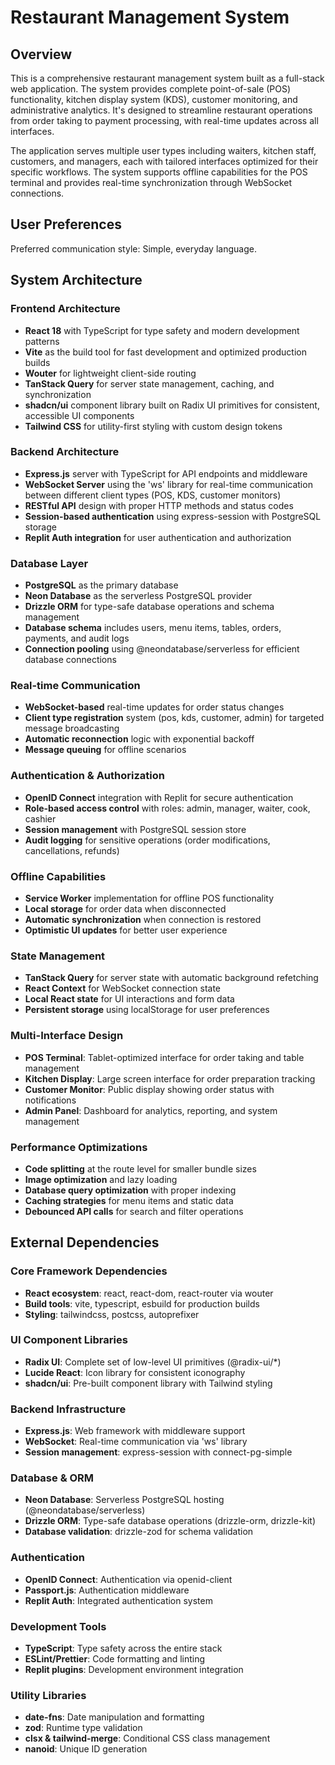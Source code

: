 # Restaurant Management System

## Overview

This is a comprehensive restaurant management system built as a full-stack web application. The system provides complete point-of-sale (POS) functionality, kitchen display system (KDS), customer monitoring, and administrative analytics. It's designed to streamline restaurant operations from order taking to payment processing, with real-time updates across all interfaces.

The application serves multiple user types including waiters, kitchen staff, customers, and managers, each with tailored interfaces optimized for their specific workflows. The system supports offline capabilities for the POS terminal and provides real-time synchronization through WebSocket connections.

## User Preferences

Preferred communication style: Simple, everyday language.

## System Architecture

### Frontend Architecture
- **React 18** with TypeScript for type safety and modern development patterns
- **Vite** as the build tool for fast development and optimized production builds
- **Wouter** for lightweight client-side routing
- **TanStack Query** for server state management, caching, and synchronization
- **shadcn/ui** component library built on Radix UI primitives for consistent, accessible UI components
- **Tailwind CSS** for utility-first styling with custom design tokens

### Backend Architecture
- **Express.js** server with TypeScript for API endpoints and middleware
- **WebSocket Server** using the 'ws' library for real-time communication between different client types (POS, KDS, customer monitors)
- **RESTful API** design with proper HTTP methods and status codes
- **Session-based authentication** using express-session with PostgreSQL storage
- **Replit Auth integration** for user authentication and authorization

### Database Layer
- **PostgreSQL** as the primary database
- **Neon Database** as the serverless PostgreSQL provider
- **Drizzle ORM** for type-safe database operations and schema management
- **Database schema** includes users, menu items, tables, orders, payments, and audit logs
- **Connection pooling** using @neondatabase/serverless for efficient database connections

### Real-time Communication
- **WebSocket-based** real-time updates for order status changes
- **Client type registration** system (pos, kds, customer, admin) for targeted message broadcasting
- **Automatic reconnection** logic with exponential backoff
- **Message queuing** for offline scenarios

### Authentication & Authorization
- **OpenID Connect** integration with Replit for secure authentication
- **Role-based access control** with roles: admin, manager, waiter, cook, cashier
- **Session management** with PostgreSQL session store
- **Audit logging** for sensitive operations (order modifications, cancellations, refunds)

### Offline Capabilities
- **Service Worker** implementation for offline POS functionality
- **Local storage** for order data when disconnected
- **Automatic synchronization** when connection is restored
- **Optimistic UI updates** for better user experience

### State Management
- **TanStack Query** for server state with automatic background refetching
- **React Context** for WebSocket connection state
- **Local React state** for UI interactions and form data
- **Persistent storage** using localStorage for user preferences

### Multi-Interface Design
- **POS Terminal**: Tablet-optimized interface for order taking and table management
- **Kitchen Display**: Large screen interface for order preparation tracking
- **Customer Monitor**: Public display showing order status with notifications
- **Admin Panel**: Dashboard for analytics, reporting, and system management

### Performance Optimizations
- **Code splitting** at the route level for smaller bundle sizes
- **Image optimization** and lazy loading
- **Database query optimization** with proper indexing
- **Caching strategies** for menu items and static data
- **Debounced API calls** for search and filter operations

## External Dependencies

### Core Framework Dependencies
- **React ecosystem**: react, react-dom, react-router via wouter
- **Build tools**: vite, typescript, esbuild for production builds
- **Styling**: tailwindcss, postcss, autoprefixer

### UI Component Libraries
- **Radix UI**: Complete set of low-level UI primitives (@radix-ui/*)
- **Lucide React**: Icon library for consistent iconography
- **shadcn/ui**: Pre-built component library with Tailwind styling

### Backend Infrastructure
- **Express.js**: Web framework with middleware support
- **WebSocket**: Real-time communication via 'ws' library
- **Session management**: express-session with connect-pg-simple

### Database & ORM
- **Neon Database**: Serverless PostgreSQL hosting (@neondatabase/serverless)
- **Drizzle ORM**: Type-safe database operations (drizzle-orm, drizzle-kit)
- **Database validation**: drizzle-zod for schema validation

### Authentication
- **OpenID Connect**: Authentication via openid-client
- **Passport.js**: Authentication middleware
- **Replit Auth**: Integrated authentication system

### Development Tools
- **TypeScript**: Type safety across the entire stack
- **ESLint/Prettier**: Code formatting and linting
- **Replit plugins**: Development environment integration

### Utility Libraries
- **date-fns**: Date manipulation and formatting
- **zod**: Runtime type validation
- **clsx & tailwind-merge**: Conditional CSS class management
- **nanoid**: Unique ID generation